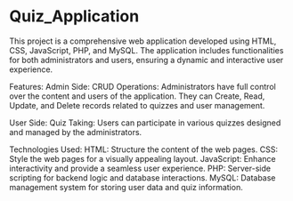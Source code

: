 # Quiz_Application
This project is a comprehensive web application developed using HTML, CSS, JavaScript, PHP, and MySQL. The application includes functionalities for both administrators and users, ensuring a dynamic and interactive user experience.

Features:
Admin Side:
CRUD Operations: Administrators have full control over the content and users of the application. They can Create, Read, Update, and Delete records related to quizzes and user management.

User Side:
Quiz Taking: Users can participate in various quizzes designed and managed by the administrators.

Technologies Used:
HTML: Structure the content of the web pages.
CSS: Style the web pages for a visually appealing layout.
JavaScript: Enhance interactivity and provide a seamless user experience.
PHP: Server-side scripting for backend logic and database interactions.
MySQL: Database management system for storing user data and quiz information.
